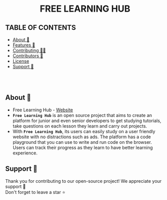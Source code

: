 <div align="center">
  <h1>FREE LEARNING HUB</h1>
</div>

## TABLE OF CONTENTS

- [About 🚀](#about-)
- [Features 💪](#features-)
- [Contributing 👨‍💻](#contributing-)
- [Contributors 🤝](#contributors-)
- [License](#license)
- [Support 🙏](#support-)

<br><br>

<a id="about"></a>

## About 🚀

- Free Learning Hub - [Website](https://free-learning-hub.vercel.app/)
- **`Free Learning Hub`** is an open source project that aims to create an platform for junior and even senior developers to get studying tutorials, take questions on each lesson they learn and carry out projects.
- With **`Free Learning Hub`**, its users can easily study on a user friendly website with no distractions such as ads. The platform has a code playground that you can use to write and run code on the browser. Users can track their progress as they learn to have better learning experience.





<a id="support"></a>

## Support 🙏

Thank you for contributing to our open-source project! We appreciate your support 🚀 <br>
Don't forget to leave a star ⭐
